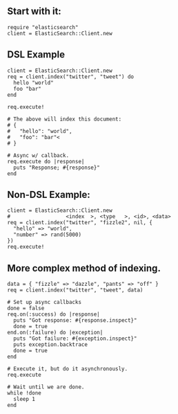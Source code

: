 
## Start with it:

    require "elasticsearch"
    client = ElasticSearch::Client.new

## DSL Example

    client = ElasticSearch::Client.new
    req = client.index("twitter", "tweet") do
      hello "world"     
      foo "bar"
    end

    req.execute!

    # The above will index this document:
    # {
    #   "hello": "world",
    #   "foo": "bar"<
    # }

    # Async w/ callback.
    req.execute do |response|
      puts "Response; #{response}"
    end

## Non-DSL Example:

    client = ElasticSearch::Client.new
    #                  <index  >, <type   >, <id>, <data>
    req = client.index("twitter", "fizzle2", nil, {
      "hello" => "world",
      "number" => rand(5000)
    })
    req.execute!

## More complex method of indexing.

    data = { "fizzle" => "dazzle", "pants" => "off" }
    req = client.index("twitter", "tweet", data)

    # Set up async callbacks
    done = false
    req.on(:success) do |response|
      puts "Got response: #{response.inspect}"
      done = true
    end.on(:failure) do |exception|
      puts "Got failure: #{exception.inspect}"
      puts exception.backtrace
      done = true
    end

    # Execute it, but do it asynchronously.
    req.execute

    # Wait until we are done.
    while !done
      sleep 1
    end
